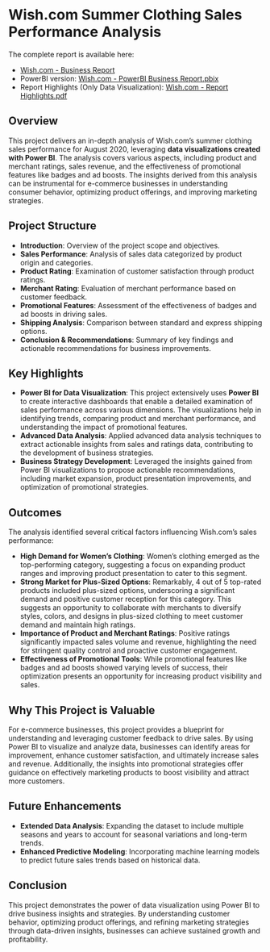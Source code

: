 # Wish.com Summer Clothing Sales Performance Analysis

The complete report is available here: 
- [Wish.com - Business Report](https://github.com/DungTran-FI/Wish.com-Summer-Clothing-Sales-Performance-Analysis/blob/main/Wish.com%20-%20Business%20Report.pdf)
- PowerBI version: [Wish.com - PowerBI Business Report.pbix](https://github.com/DungTran-FI/Wish.com-Summer-Clothing-Sales-Performance-Analysis/raw/main/Wish.com%20-%20PowerBI%20Business%20Report.pbix)
- Report Highlights (Only Data Visualization): [Wish.com - Report Highlights.pdf](https://github.com/DungTran-FI/Wish.com-Summer-Clothing-Sales-Performance-Analysis/blob/main/Wish.com%20-%20Report%20Highlights.pdf)

## Overview

This project delivers an in-depth analysis of Wish.com’s summer clothing sales performance for August 2020, leveraging **data visualizations created with Power BI**. The analysis covers various aspects, including product and merchant ratings, sales revenue, and the effectiveness of promotional features like badges and ad boosts. The insights derived from this analysis can be instrumental for e-commerce businesses in understanding consumer behavior, optimizing product offerings, and improving marketing strategies.

## Project Structure

- **Introduction**: Overview of the project scope and objectives.
- **Sales Performance**: Analysis of sales data categorized by product origin and categories.
- **Product Rating**: Examination of customer satisfaction through product ratings.
- **Merchant Rating**: Evaluation of merchant performance based on customer feedback.
- **Promotional Features**: Assessment of the effectiveness of badges and ad boosts in driving sales.
- **Shipping Analysis**: Comparison between standard and express shipping options.
- **Conclusion & Recommendations**: Summary of key findings and actionable recommendations for business improvements.

## Key Highlights

- **Power BI for Data Visualization**: This project extensively uses **Power BI** to create interactive dashboards that enable a detailed examination of sales performance across various dimensions. The visualizations help in identifying trends, comparing product and merchant performance, and understanding the impact of promotional features.
- **Advanced Data Analysis**: Applied advanced data analysis techniques to extract actionable insights from sales and ratings data, contributing to the development of business strategies.
- **Business Strategy Development**: Leveraged the insights gained from Power BI visualizations to propose actionable recommendations, including market expansion, product presentation improvements, and optimization of promotional strategies.

## Outcomes

The analysis identified several critical factors influencing Wish.com’s sales performance:
- **High Demand for Women’s Clothing**: Women’s clothing emerged as the top-performing category, suggesting a focus on expanding product ranges and improving product presentation to cater to this segment.
- **Strong Market for Plus-Sized Options**: Remarkably, 4 out of 5 top-rated products included plus-sized options, underscoring a significant demand and positive customer reception for this category. This suggests an opportunity to collaborate with merchants to diversify styles, colors, and designs in plus-sized clothing to meet customer demand and maintain high ratings.
- **Importance of Product and Merchant Ratings**: Positive ratings significantly impacted sales volume and revenue, highlighting the need for stringent quality control and proactive customer engagement.
- **Effectiveness of Promotional Tools**: While promotional features like badges and ad boosts showed varying levels of success, their optimization presents an opportunity for increasing product visibility and sales.

## Why This Project is Valuable

For e-commerce businesses, this project provides a blueprint for understanding and leveraging customer feedback to drive sales. By using Power BI to visualize and analyze data, businesses can identify areas for improvement, enhance customer satisfaction, and ultimately increase sales and revenue. Additionally, the insights into promotional strategies offer guidance on effectively marketing products to boost visibility and attract more customers.

## Future Enhancements

- **Extended Data Analysis**: Expanding the dataset to include multiple seasons and years to account for seasonal variations and long-term trends.
- **Enhanced Predictive Modeling**: Incorporating machine learning models to predict future sales trends based on historical data.

## Conclusion

This project demonstrates the power of data visualization using Power BI to drive business insights and strategies. By understanding customer behavior, optimizing product offerings, and refining marketing strategies through data-driven insights, businesses can achieve sustained growth and profitability.

